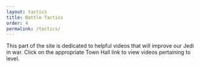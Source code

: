 ```yaml
---
layout: tactics
title: Battle Tactics
order: 4
permalink: /tactics/
---
```


This part of the site is dedicated to helpful videos that will improve our Jedi in war. Click on the appropriate Town Hall link to view videos pertaining to level.  
